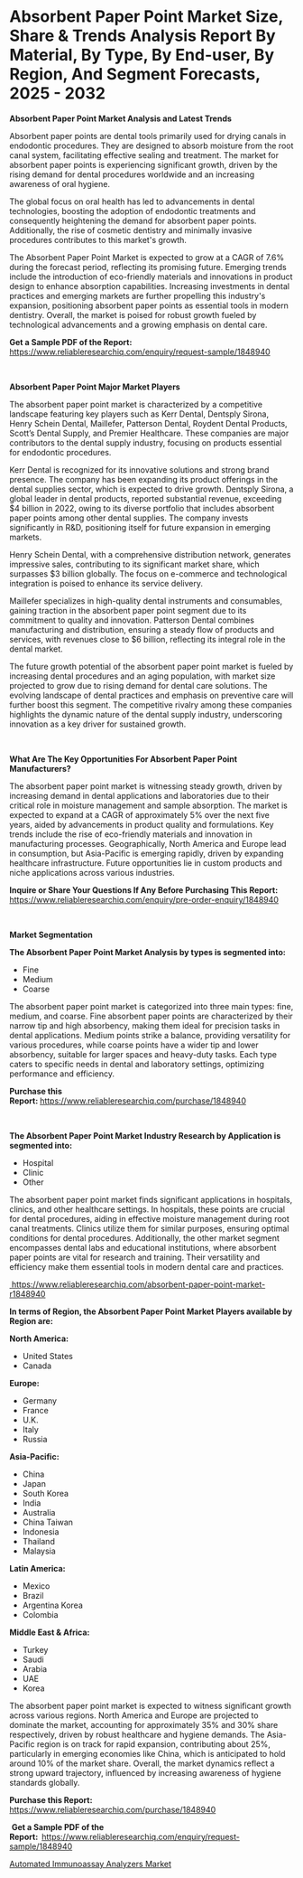 <p><h1>Absorbent Paper Point Market Size, Share & Trends Analysis Report By Material, By Type, By End-user, By Region, And Segment Forecasts, 2025 - 2032</h1></p><p><strong>Absorbent Paper Point Market Analysis and Latest Trends</strong></p>
<p><p>Absorbent paper points are dental tools primarily used for drying canals in endodontic procedures. They are designed to absorb moisture from the root canal system, facilitating effective sealing and treatment. The market for absorbent paper points is experiencing significant growth, driven by the rising demand for dental procedures worldwide and an increasing awareness of oral hygiene. </p><p>The global focus on oral health has led to advancements in dental technologies, boosting the adoption of endodontic treatments and consequently heightening the demand for absorbent paper points. Additionally, the rise of cosmetic dentistry and minimally invasive procedures contributes to this market's growth. </p><p>The Absorbent Paper Point Market is expected to grow at a CAGR of 7.6% during the forecast period, reflecting its promising future. Emerging trends include the introduction of eco-friendly materials and innovations in product design to enhance absorption capabilities. Increasing investments in dental practices and emerging markets are further propelling this industry's expansion, positioning absorbent paper points as essential tools in modern dentistry. Overall, the market is poised for robust growth fueled by technological advancements and a growing emphasis on dental care.</p></p>
<p><strong>Get a Sample PDF of the Report:&nbsp;</strong> <a href="https://www.reliableresearchiq.com/enquiry/request-sample/1848940?utm_campaign=3003&utm_medium=2&utm_source=Github&utm_content=ia&utm_term=04032025&utm_id=absorbent-paper-point">https://www.reliableresearchiq.com/enquiry/request-sample/1848940</a></p>
<p>&nbsp;</p>
<p><strong>Absorbent Paper Point Major Market Players</strong></p>
<p><p>The absorbent paper point market is characterized by a competitive landscape featuring key players such as Kerr Dental, Dentsply Sirona, Henry Schein Dental, Maillefer, Patterson Dental, Roydent Dental Products, Scott’s Dental Supply, and Premier Healthcare. These companies are major contributors to the dental supply industry, focusing on products essential for endodontic procedures.</p><p>Kerr Dental is recognized for its innovative solutions and strong brand presence. The company has been expanding its product offerings in the dental supplies sector, which is expected to drive growth. Dentsply Sirona, a global leader in dental products, reported substantial revenue, exceeding $4 billion in 2022, owing to its diverse portfolio that includes absorbent paper points among other dental supplies. The company invests significantly in R&D, positioning itself for future expansion in emerging markets.</p><p>Henry Schein Dental, with a comprehensive distribution network, generates impressive sales, contributing to its significant market share, which surpasses $3 billion globally. The focus on e-commerce and technological integration is poised to enhance its service delivery.</p><p>Maillefer specializes in high-quality dental instruments and consumables, gaining traction in the absorbent paper point segment due to its commitment to quality and innovation. Patterson Dental combines manufacturing and distribution, ensuring a steady flow of products and services, with revenues close to $6 billion, reflecting its integral role in the dental market.</p><p>The future growth potential of the absorbent paper point market is fueled by increasing dental procedures and an aging population, with market size projected to grow due to rising demand for dental care solutions. The evolving landscape of dental practices and emphasis on preventive care will further boost this segment. The competitive rivalry among these companies highlights the dynamic nature of the dental supply industry, underscoring innovation as a key driver for sustained growth.</p></p>
<p>&nbsp;</p>
<p><strong>What Are The Key Opportunities For Absorbent Paper Point Manufacturers?</strong></p>
<p><p>The absorbent paper point market is witnessing steady growth, driven by increasing demand in dental applications and laboratories due to their critical role in moisture management and sample absorption. The market is expected to expand at a CAGR of approximately 5% over the next five years, aided by advancements in product quality and formulations. Key trends include the rise of eco-friendly materials and innovation in manufacturing processes. Geographically, North America and Europe lead in consumption, but Asia-Pacific is emerging rapidly, driven by expanding healthcare infrastructure. Future opportunities lie in custom products and niche applications across various industries.</p></p>
<p><strong>Inquire or Share Your Questions If Any Before Purchasing This Report:</strong> <a href="https://www.reliableresearchiq.com/enquiry/pre-order-enquiry/1848940?utm_campaign=3003&utm_medium=2&utm_source=Github&utm_content=ia&utm_term=04032025&utm_id=absorbent-paper-point">https://www.reliableresearchiq.com/enquiry/pre-order-enquiry/1848940</a></p>
<p>&nbsp;</p>
<p><strong>Market Segmentation</strong></p>
<p><strong>The Absorbent Paper Point Market Analysis by types is segmented into:</strong></p>
<p><ul><li>Fine</li><li>Medium</li><li>Coarse</li></ul></p>
<p><p>The absorbent paper point market is categorized into three main types: fine, medium, and coarse. Fine absorbent paper points are characterized by their narrow tip and high absorbency, making them ideal for precision tasks in dental applications. Medium points strike a balance, providing versatility for various procedures, while coarse points have a wider tip and lower absorbency, suitable for larger spaces and heavy-duty tasks. Each type caters to specific needs in dental and laboratory settings, optimizing performance and efficiency.</p></p>
<p><strong>Purchase this Report:&nbsp;</strong><a href="https://www.reliableresearchiq.com/purchase/1848940?utm_campaign=3003&utm_medium=2&utm_source=Github&utm_content=ia&utm_term=04032025&utm_id=absorbent-paper-point">https://www.reliableresearchiq.com/purchase/1848940</a></p>
<p>&nbsp;</p>
<p><strong>The Absorbent Paper Point Market Industry Research by Application is segmented into:</strong></p>
<p><ul><li>Hospital</li><li>Clinic</li><li>Other</li></ul></p>
<p><p>The absorbent paper point market finds significant applications in hospitals, clinics, and other healthcare settings. In hospitals, these points are crucial for dental procedures, aiding in effective moisture management during root canal treatments. Clinics utilize them for similar purposes, ensuring optimal conditions for dental procedures. Additionally, the other market segment encompasses dental labs and educational institutions, where absorbent paper points are vital for research and training. Their versatility and efficiency make them essential tools in modern dental care and practices.</p></p>
<p><a href="https://www.reliableresearchiq.com/absorbent-paper-point-market-r1848940?utm_campaign=3003&utm_medium=2&utm_source=Github&utm_content=ia&utm_term=04032025&utm_id=absorbent-paper-point">&nbsp;https://www.reliableresearchiq.com/absorbent-paper-point-market-r1848940</a></p>
<p><strong>In terms of Region, the Absorbent Paper Point Market Players available by Region are:</strong></p>
<p>
    <p> <strong> North America: </strong>
        <ul>
            <li>United States</li>
            <li>Canada</li>
        </ul>
        </p> 
    <p> <strong> Europe: </strong>
        <ul>
            <li>Germany</li>
            <li>France</li>
            <li>U.K.</li>
            <li>Italy</li>
            <li>Russia</li>
        </ul>
        </p> 
    <p> <strong> Asia-Pacific: </strong>
        <ul>
            <li>China</li>
            <li>Japan</li>
            <li>South Korea</li>
            <li>India</li>
            <li>Australia</li>
            <li>China Taiwan</li>
            <li>Indonesia</li>
            <li>Thailand</li>
            <li>Malaysia</li>
        </ul>
        </p> 
    <p> <strong> Latin America: </strong>
        <ul>
            <li>Mexico</li>
            <li>Brazil</li>
            <li>Argentina Korea</li>
            <li>Colombia</li>
        </ul>
        </p> 
    <p> <strong> Middle East & Africa: </strong>
        <ul>
            <li>Turkey</li>
            <li>Saudi</li>
            <li>Arabia</li>
            <li>UAE</li>
            <li>Korea</li>
        </ul>
    </p>
    </p>
<p><p>The absorbent paper point market is expected to witness significant growth across various regions. North America and Europe are projected to dominate the market, accounting for approximately 35% and 30% share respectively, driven by robust healthcare and hygiene demands. The Asia-Pacific region is on track for rapid expansion, contributing about 25%, particularly in emerging economies like China, which is anticipated to hold around 10% of the market share. Overall, the market dynamics reflect a strong upward trajectory, influenced by increasing awareness of hygiene standards globally.</p></p>
<p><strong>Purchase this Report: </strong><a href="https://www.reliableresearchiq.com/purchase/1848940?utm_campaign=3003&utm_medium=2&utm_source=Github&utm_content=ia&utm_term=04032025&utm_id=absorbent-paper-point">https://www.reliableresearchiq.com/purchase/1848940</a></p>
<p>&nbsp;<strong>Get a Sample PDF of the Report:&nbsp;&nbsp;</strong><a href="https://www.reliableresearchiq.com/enquiry/request-sample/1848940?utm_campaign=3003&utm_medium=2&utm_source=Github&utm_content=ia&utm_term=04032025&utm_id=absorbent-paper-point">https://www.reliableresearchiq.com/enquiry/request-sample/1848940</a></p>
<p><strong></strong></p>
<p><p><a href="https://github.com/briandahm87/Market-Research-Report-List-1/blob/main/automated-immunoassay-analyzers-market.md?utm_campaign=3003&utm_medium=2&utm_source=Github&utm_content=ia&utm_term=04032025&utm_id=absorbent-paper-point">Automated Immunoassay Analyzers Market</a></p></p>